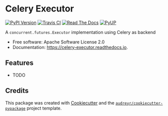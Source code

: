 Celery Executor
===============

[![PyPI Version](https://img.shields.io/pypi/v/celery-executor.svg?fixit)](https://pypi.python.org/pypi/celery-executor)
[![Travis CI](https://img.shields.io/travis/getninjas/celery-executor.svg?fixit)](https://travis-ci.org/getninjas/celery-executor)
[![Read The Docs](https://readthedocs.org/projects/celery-executor/badge/?version=latest)](https://celery-executor.readthedocs.io/en/latest/?badge=latest)
[![PyUP](https://pyup.io/repos/github/getninjas/celery-executor/shield.svg)](https://pyup.io/repos/github/getninjas/celery-executor/)

A `concurrent.futures.Executor` implementation using Celery as backend

* Free software: Apache Software License 2.0
* Documentation: https://celery-executor.readthedocs.io.

Features
--------

* TODO

Credits
-------

This package was created with [Cookiecutter](https://github.com/audreyr/cookiecutter) and the [`audreyr/cookiecutter-pypackage`](https://github.com/audreyr/cookiecutter-pypackage) project template.
